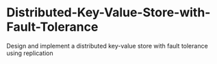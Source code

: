 # Distributed-Key-Value-Store-with-Fault-Tolerance
Design and implement a distributed key-value store with fault tolerance using replication

